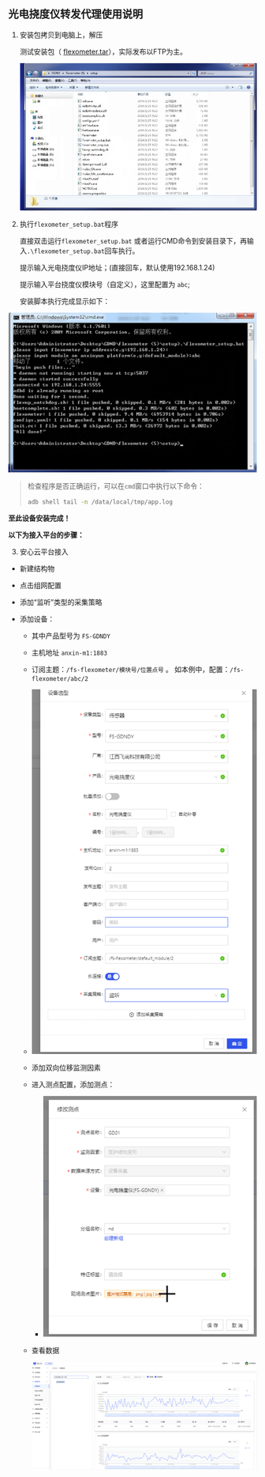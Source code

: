 ## 光电挠度仪转发代理使用说明

1. 安装包拷贝到电脑上，解压

   测试安装包（ [flexometer.tar](https://jenkins.ngaiot.com/job/flexometer/lastSuccessfulBuild/artifact/flexometer.tar)），实际发布以FTP为主。

   ![image-20240125165022114](imgs/光电挠度仪转发代理使用说明/image-20240125165022114.png)

2. 执行`flexometer_setup.bat`程序

   直接双击运行`flexometer_setup.bat` 或者运行CMD命令到安装目录下，再输入`.\flexometer_setup.bat`回车执行。

   提示输入光电挠度仪IP地址；(直接回车，默认使用192.168.1.24)

   提示输入平台挠度仪模块号（自定义），这里配置为 `abc`;

   安装脚本执行完成显示如下：

![image-20240125165151332](imgs/光电挠度仪转发代理使用说明/image-20240125165151332.png)

> 检查程序是否正确运行，可以在`cmd`窗口中执行以下命令：
>
> ```sh
> adb shell tail -n /data/local/tmp/app.log
> ```

**至此设备安装完成！**



**以下为接入平台的步骤：**

3. 安心云平台接入

+ 新建结构物

+ 点击组网配置

+ 添加“监听”类型的采集策略

+ 添加设备：

  + 其中产品型号为 `FS-GDNDY`
  + 主机地址 `anxin-m1:1883`
  + 订阅主题：`/fs-flexometer/模块号/位置点号` 。 如本例中，配置：`/fs-flexometer/abc/2`
  + ![image-20240125171131939](imgs/光电挠度仪转发代理使用说明/image-20240125171131939.png)
  + 添加双向位移监测因素
  + 进入测点配置，添加测点：
    + ![image-20240125180629272](imgs/光电挠度仪转发代理使用说明/image-20240125180629272.png)

  + 查看数据

    ![image-20240125181515810](imgs/光电挠度仪转发代理使用说明/image-20240125181515810.png)